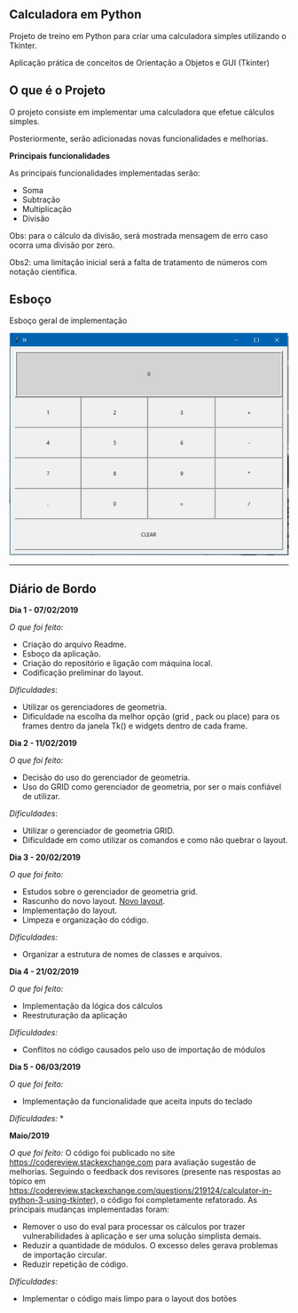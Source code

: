 **Calculadora em Python**
---

Projeto de treino em Python para criar uma calculadora simples utilizando o Tkinter.

Aplicação prática de conceitos de Orientação a Objetos e GUI (Tkinter)


**O que é o Projeto**
---

O projeto consiste em implementar uma calculadora que efetue cálculos simples.

Posteriormente, serão adicionadas novas funcionalidades e melhorias.


**Principais funcionalidades**

As principais funcionalidades implementadas serão:
*  Soma
*  Subtração
*  Multiplicação
*  Divisão

Obs: para o cálculo da divisão, será mostrada mensagem de erro caso ocorra uma divisão por zero.

Obs2: uma limitação inicial será a falta de tratamento de números com notação científica.


**Esboço**
---

Esboço geral de implementação


![Tela](tela_principal.jpg)



---

**Diário de Bordo**
---

**Dia 1 - 07/02/2019**

*O que foi feito:*
*  Criação do arquivo Readme.
*  Esboço da aplicação.
*  Criação do repositório e ligação com máquina local.
*  Codificação preliminar do layout.

*Dificuldades*:
*  Utilizar os gerenciadores de geometria.
*  Dificuldade na escolha da melhor opção (grid , pack ou place) para os frames dentro da janela Tk() e widgets dentro de cada frame.


**Dia 2 - 11/02/2019**

*O que foi feito:*
*   Decisão do uso do gerenciador de geometria.
*   Uso do GRID como gerenciador de geometria, por ser o mais confiável de utilizar.

*Dificuldades*:
*  Utilizar o gerenciador de geometria GRID.
*  Dificuldade em como utilizar os comandos e como não quebrar o layout.


**Dia 3 - 20/02/2019**

*O que foi feito:*
*  Estudos sobre o gerenciador de geometria grid.
*  Rascunho do novo layout.
[Novo layout](novo_layout.png).
*  Implementação do layout.
*  Limpeza e organização do código.

*Dificuldades:*
*  Organizar a estrutura de nomes de classes e arquivos.


**Dia 4 - 21/02/2019**

*O que foi feito:*
* Implementação da lógica dos cálculos
* Reestruturação da aplicação

*Dificuldades:*
* Conflitos no código causados pelo uso de importação de módulos


**Dia 5 - 06/03/2019**

*O que foi feito:*
* Implementação da funcionalidade que aceita inputs do teclado

*Dificuldades:*
* 

**Maio/2019**

*O que foi feito:*
O código foi publicado no site https://codereview.stackexchange.com para avaliação sugestão de melhorias. Seguindo o feedback dos revisores (presente nas respostas ao tópico em https://codereview.stackexchange.com/questions/219124/calculator-in-python-3-using-tkinter), o código foi completamente refatorado. As principais mudanças implementadas foram:
* Remover o uso do eval para processar os cálculos por trazer vulnerabilidades à aplicação e ser uma solução simplista demais.
* Reduzir a quantidade de módulos. O excesso deles gerava problemas de importação circular.
* Reduzir repetição de código.

*Dificuldades:*
* Implementar o código mais limpo para o layout dos botões

